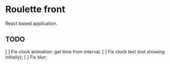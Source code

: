 # Roulette front

React based application.

## TODO

[ ] Fix clock animation: get time from interval;
[ ] Fix clock text (not showing initially);
[ ] Fix blur;
